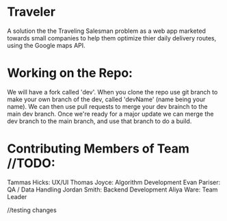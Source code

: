 # Traveler
A solution the the Traveling Salesman problem as a web app marketed towards small companies to help them optimize thier daily delivery routes, using the Google maps API.


# Working on the Repo:
We will have a fork called 'dev'. When you clone the repo use git branch to make your own branch of the dev, called 'devName' (name being your name). We can then use pull requests to merge your dev brainch to the main dev branch. Once we're ready for a major update we can merge the dev branch to the main branch, and use that branch to do a build.


# Contributing Members of Team //TODO:
Tammas Hicks: UX/UI
Thomas Joyce: Algorithm Development
Evan Pariser: QA / Data Handling
Jordan Smith: Backend Development
Aliya Ware: Team Leader


//testing changes
